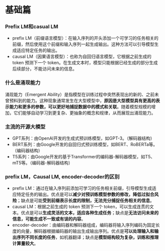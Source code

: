 # 基础篇

### Prefix LM和casual LM

- prefix LM（前缀语言模型）：在输入序列的开头添加一个可学习的任务相关的前缀，然后使用这个前缀和输入序列一起生成输出。这种方法可以引导模型生成适应特定任务的输出。
- causal LM（因果语言模型）：也称为自回归语言模型，它根据之前生成的 token 预测下一个 token。在生成文本时，模型只能根据已经生成的部分生成后续部分，不能访问未来的信息。



### 什么是涌现能力

涌现能力（Emergent Ability）是指模型在训练过程中突然表现出的新的、之前未曾预料到的能力。这种现象通常发生在大型模型中，**原因是大型模型具有更高的表示能力和更多的参数，可以更好地捕捉数据中的模式和关联**。随着模型规模的增加，它们能够自动学习到更复杂、更抽象的概念和规律，从而展现出涌现能力。



### 主流的开源大模型

- GPT系列：由OpenAI开发的生成式预训练模型，如GPT-3。（解码器结构）
- BERT系列：由Google开发的自回归式预训练模型，如BERT、RoBERTa等。（编码器结构）
- T5系列：由Google开发的基于Transformer的编码器-解码器模型，如T5、mT5等。（编码器-解码器结构）



### prefix LM，Causal LM, encoder-decoder的区别

- prefix LM：通过在输入序列前添加可学习的任务相关前缀，引导模型生成适应特定任务的输出。优点是可以**减少对预训练模型参数的修改，降低过拟合风险**；缺点是可能**受到前缀表示长度的限制，无法充分捕捉任务相关的信息**。
- causal LM：根据之前生成的 token 预测下一个 token，可以生成连贯的文本。优点是可以**生成灵活的文本，适应各种生成任务**；缺点是**无法访问未来的信息，可能生成不一致或有误的内容**。
- encoder-decoder：由编码器和解码器组成，编码器将输入序列编码为固定长度的向量，解码器根据编码器的输出生成输出序列。优点是**可以处理输入和输出序列不同长度的任务**，如机器翻译；缺点是**模型结构较为复杂，训练和推理计算量较大**。



